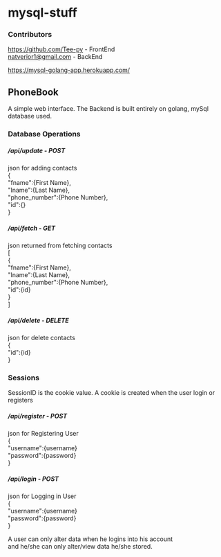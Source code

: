 # mysql-stuff

###  Contributors
https://github.com/Tee-py - FrontEnd        
natverior1@gmail.com - BackEnd

https://mysql-golang-app.herokuapp.com/

## PhoneBook
 A simple web interface. The Backend is built entirely on golang, mySql database used.
 
### Database Operations

##### /api/update - POST
json for adding contacts   
	{    
		"fname":{First Name},    
		"lname":{Last Name},   
		"phone_number":{Phone Number},   
		"id":{}   
	}    
	
##### /api/fetch - GET
json returned from fetching contacts     
[  
 	{    
 		"fname":{First Name},    
 		"lname":{Last Name},   
 		"phone_number":{Phone Number},   
 		"id":{id}   
 	}   
]       
	
##### /api/delete - DELETE
json for delete contacts        
	{       
		"id":{id}    
	}     
 
### Sessions
SessionID is the cookie value. A cookie is created when the user login or registers


##### /api/register - POST
json for Registering User     
	{      
	    "username":{username}   
	    "password":{password}   
	}   


##### /api/login - POST
json for Logging in User     
    {   
	    "username":{username}    
	    "password":{password}    
    }    

A user can only alter data when he logins into his account   
and he/she can only alter/view data he/she stored.